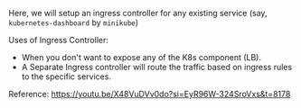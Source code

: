 Here, we will setup an ingress controller for any existing service (say, `kubernetes-dashboard` by `minikube`)

Uses of Ingress Controller:

- When you don't want to expose any of the K8s component (LB).
- A Separate Ingress controller will route the traffic based on ingress rules to the specific services.


Reference: https://youtu.be/X48VuDVv0do?si=EyR96W-324SroVxs&t=8178